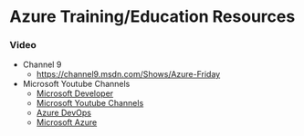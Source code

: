 
Azure Training/Education Resources
====

### Video
* Channel 9
  * https://channel9.msdn.com/Shows/Azure-Friday
* Microsoft Youtube Channels
  * [Microsoft Developer](https://www.youtube.com/channel/UCsMica-v34Irf9KVTh6xx-g/featured)
  * [Microsoft Youtube Channels](https://www.youtube.com/channel/UCsMica-v34Irf9KVTh6xx-g/channels)
  * [Azure DevOps](https://www.youtube.com/channel/UC-ikyViYMM69joIAv7dlMsA)
  * [Microsoft Azure](https://www.youtube.com/channel/UC0m-80FnNY2Qb7obvTL_2fA)
  
 